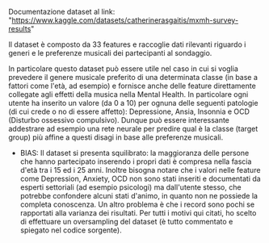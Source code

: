 Documentazione dataset al link:
"https://www.kaggle.com/datasets/catherinerasgaitis/mxmh-survey-results"

Il dataset è composto da 33 features e raccoglie dati rilevanti
riguardo i generi e le preferenze musicali dei partecipanti al sondaggio.

In particolare questo dataset può essere utile nel caso in cui si voglia 
prevedere il genere musicale preferito di una determinata classe (in base
a fattori come l'età, ad esempio) e fornisce anche delle feature direttamente
collegate agli effetti della musica nella Mental Health.
In particolare ogni utente ha inserito un valore (da 0 a 10) per ognuna delle
seguenti patologie (di cui crede o no di essere affetto): Depressione, Ansia,
Insonnia e OCD (Disturbo ossessivo compulsivo).
Dunque può essere interessante addestrare ad esempio una rete neurale per
predire qual è la classe (target group) più affine a questi disagi in 
base alle preferenze musicali.

- BIAS:
  Il dataset si presenta squilibrato: la maggioranza delle persone
  che hanno partecipato inserendo i propri dati è compresa nella fascia
  d'età tra i 15 ed i 25 anni.
  Inoltre bisogna notare che i valori nelle feature come
  Depression, Anxiety, OCD non sono stati inseriti e documentati da esperti
  settoriali (ad esempio psicologi) ma dall'utente stesso, che potrebbe
  confondere alcuni stati d'animo, in quanto non ne possiede la completa conoscenza.
  Un altro problema è che i record sono pochi se rapportati alla varianza dei risultati.
  Per tutti i motivi qui citati, ho scelto di effettuare un oversampling del dataset
  (è tutto commentato e spiegato nel codice sorgente).
